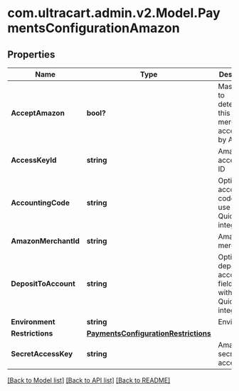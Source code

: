 # com.ultracart.admin.v2.Model.PaymentsConfigurationAmazon
## Properties

Name | Type | Description | Notes
------------ | ------------- | ------------- | -------------
**AcceptAmazon** | **bool?** | Master flag to determine if this merchant accepts Pay by Amazon | [optional] 
**AccessKeyId** | **string** | Amazon access key ID | [optional] 
**AccountingCode** | **string** | Optional accounting code for use with Quickbooks integrations | [optional] 
**AmazonMerchantId** | **string** | Amazon merchant ID | [optional] 
**DepositToAccount** | **string** | Optional deposit to account field for use with Quickbooks integrations | [optional] 
**Environment** | **string** | Environment | [optional] 
**Restrictions** | [**PaymentsConfigurationRestrictions**](PaymentsConfigurationRestrictions.md) |  | [optional] 
**SecretAccessKey** | **string** | Amazon secret access key | [optional] 


[[Back to Model list]](../README.md#documentation-for-models) [[Back to API list]](../README.md#documentation-for-api-endpoints) [[Back to README]](../README.md)

